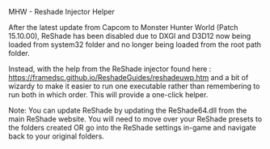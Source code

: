 MHW - Reshade Injector Helper

After the latest update from Capcom to Monster Hunter World (Patch 15.10.00), ReShade has been disabled due to DXGI and D3D12 now being loaded from system32 folder and no longer being loaded from the root path folder. 

Instead, with the help from the ReShade injector found here : https://framedsc.github.io/ReshadeGuides/reshadeuwp.htm and a bit of wizardy to make it easier to run one executable rather than remembering to run both in which order. This will provide a one-click helper. 

Note:
You can update ReShade by updating the ReShade64.dll from the main ReShade website. 
You will need to move over your ReShade presets to the folders created OR go into the ReShade settings in-game and navigate back to your original folders. 
